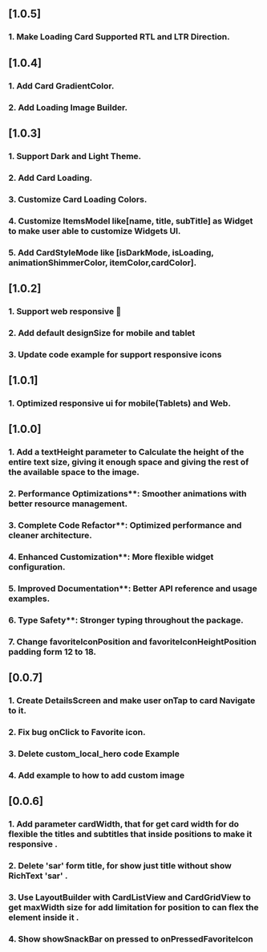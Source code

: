 ## [1.0.5]
### 1. Make Loading Card Supported RTL and LTR Direction.


## [1.0.4]
### 1. Add Card GradientColor.
### 2. Add Loading Image Builder.


## [1.0.3]
### 1. Support Dark and Light Theme.
### 2. Add Card Loading.
### 3. Customize Card Loading Colors.
### 4. Customize ItemsModel like[name, title, subTitle] as Widget to make user able to customize Widgets UI.
### 5. Add CardStyleMode like [isDarkMode, isLoading, animationShimmerColor, itemColor,cardColor].


## [1.0.2]
### 1. Support web responsive 🚀
### 2. Add default designSize for mobile and tablet
### 3. Update code example for support responsive icons


## [1.0.1]
### 1. Optimized responsive ui for mobile(Tablets) and Web.

## [1.0.0]
### 1. Add a textHeight parameter to Calculate the height of the entire text size, giving it enough space and giving the rest of the available space to the image.
### 2. Performance Optimizations**: Smoother animations with better resource management.
### 3. Complete Code Refactor**: Optimized performance and cleaner architecture.
### 4. Enhanced Customization**: More flexible widget configuration.
### 5. Improved Documentation**: Better API reference and usage examples.
### 6. Type Safety**: Stronger typing throughout the package.
### 7. Change favoriteIconPosition and favoriteIconHeightPosition padding form 12 to 18.

## [0.0.7]
### 1. Create DetailsScreen and make user onTap to card Navigate to it.
### 2. Fix bug onClick to Favorite icon.
### 3. Delete custom_local_hero code Example 
### 4. Add example to how to add custom image  

## [0.0.6]
### 1. Add parameter cardWidth, that for get card width for do flexible the titles and subtitles that inside positions to make it responsive .
### 2. Delete 'sar' form title, for show just title without show RichText  'sar' .
### 3. Use LayoutBuilder with CardListView and CardGridView to get maxWidth size for add limitation for position to can flex the element inside it .  
### 4. Show showSnackBar on pressed to onPressedFavoriteIcon






